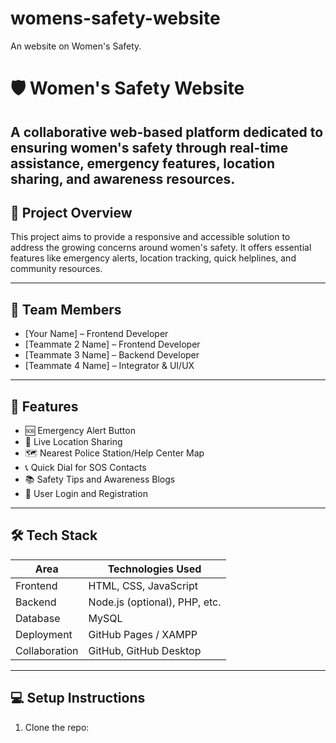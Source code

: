 # womens-safety-website
An website on Women's Safety.
# 🛡️ Women's Safety Website

A collaborative web-based platform dedicated to ensuring women's safety through real-time assistance, emergency features, location sharing, and awareness resources.
---
## 🚀 Project Overview

This project aims to provide a responsive and accessible solution to address the growing concerns around women's safety. It offers essential features like emergency alerts, location tracking, quick helplines, and community resources.

---

## 👥 Team Members

- [Your Name] – Frontend Developer
- [Teammate 2 Name] – Frontend Developer
- [Teammate 3 Name] – Backend Developer
- [Teammate 4 Name] – Integrator & UI/UX

---

## 🧩 Features

- 🆘 Emergency Alert Button
- 📍 Live Location Sharing
- 🗺️ Nearest Police Station/Help Center Map
- 📞 Quick Dial for SOS Contacts
- 📚 Safety Tips and Awareness Blogs
- 🔐 User Login and Registration

---

## 🛠️ Tech Stack

| Area        | Technologies Used             |
|-------------|-------------------------------|
| Frontend    | HTML, CSS, JavaScript         |
| Backend     | Node.js (optional), PHP, etc. |
| Database    | MySQL                         |
| Deployment  | GitHub Pages / XAMPP          |
| Collaboration | GitHub, GitHub Desktop       |

---

## 💻 Setup Instructions

1. Clone the repo:

